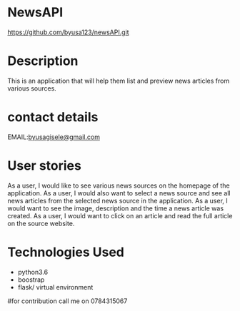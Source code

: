 # NewsAPI


https://github.com/byusa123/newsAPI.git
# Description
This is an application that will help them list and preview news articles from various sources.  
# contact details 
EMAIL:byusagisele@gmail.com 

# User stories 

As a user, I would like to see various news sources on the homepage of the application.
As a user, I would also want to select a news source and see all news articles from the selected news source in the application.
As a user, I would want to see the image, description and the time a news article was created.
As a user, I would want to click on an article and read the full article on the source website.
# Technologies Used 
- python3.6
- boostrap
- flask/ virtual environment 


#for contribution call me on 
0784315067

